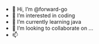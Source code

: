 - 👋 Hi, I’m @forward-go
- 👀 I’m interested in coding
- 🌱 I’m currently learning java
- 💞️ I’m looking to collaborate on ...
- 📫 

